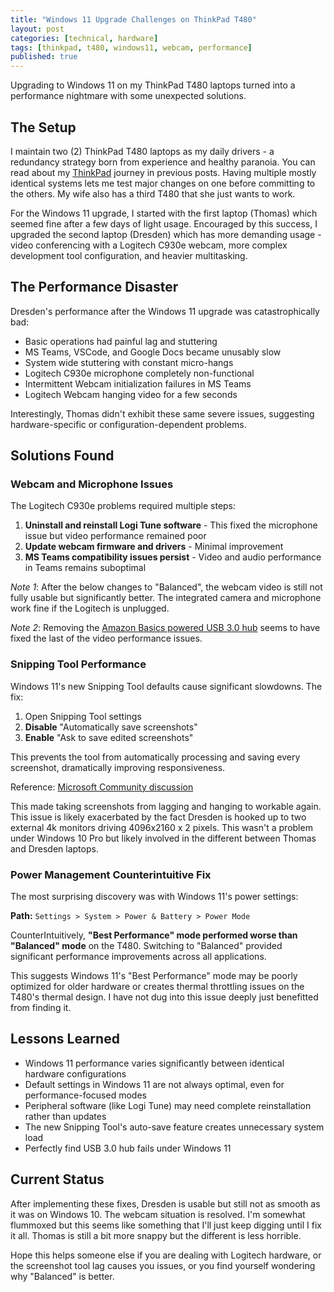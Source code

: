 ```yaml
---
title: "Windows 11 Upgrade Challenges on ThinkPad T480"
layout: post
categories: [technical, hardware]
tags: [thinkpad, t480, windows11, webcam, performance]
published: true
---
```


Upgrading to Windows 11 on my ThinkPad T480 laptops turned into a performance nightmare with some unexpected solutions.

<!-- excerpt-end -->

## The Setup

I maintain two (2) ThinkPad T480 laptops as my daily drivers - a redundancy strategy born from experience and healthy paranoia. You can read about my [ThinkPad](/tags/thinkpad/) journey in previous posts. Having multiple mostly identical systems lets me test major changes on one before committing to the others. My wife also has a third T480 that she just wants to work.

For the Windows 11 upgrade, I started with the first laptop (Thomas) which seemed fine after a few days of light usage. Encouraged by this success, I upgraded the second laptop (Dresden) which has more demanding usage - video conferencing with a Logitech C930e webcam, more complex development tool configuration, and heavier multitasking.

## The Performance Disaster

Dresden's performance after the Windows 11 upgrade was catastrophically bad:

- Basic operations had painful lag and stuttering
- MS Teams, VSCode, and Google Docs became unusably slow
- System wide stuttering with constant micro-hangs
- Logitech C930e microphone completely non-functional
- Intermittent Webcam initialization failures in MS Teams
- Logitech Webcam hanging video for a few seconds

Interestingly, Thomas didn't exhibit these same severe issues, suggesting hardware-specific or configuration-dependent problems.

## Solutions Found

### Webcam and Microphone Issues

The Logitech C930e problems required multiple steps:

1. **Uninstall and reinstall Logi Tune software** - This fixed the microphone issue but video performance remained poor
2. **Update webcam firmware and drivers** - Minimal improvement
3. **MS Teams compatibility issues persist** - Video and audio performance in Teams remains suboptimal

*Note 1*: After the below changes to "Balanced", the webcam video is still not fully usable but significantly better. The  integrated camera and microphone work fine if the Logitech is unplugged.

*Note 2*: Removing the [Amazon Basics powered USB 3.0 hub](https://www.amazon.com/dp/B00DQFGH80) seems to have fixed the last of the video performance issues.

### Snipping Tool Performance

Windows 11's new Snipping Tool defaults cause significant slowdowns. The fix:

1. Open Snipping Tool settings
2. **Disable** "Automatically save screenshots"
3. **Enable** "Ask to save edited screenshots"

This prevents the tool from automatically processing and saving every screenshot, dramatically improving responsiveness.

Reference: [Microsoft Community discussion](https://answers.microsoft.com/en-us/windows/forum/all/snipping-tool-slowness-after-upgrading-to-win-11/274bcb53-d4b4-44dc-8b10-137c678e5310)

This made taking screenshots from lagging and hanging to workable again. This issue is likely exacerbated by the fact Dresden is hooked up to two external 4k monitors driving 4096x2160 x 2 pixels. This wasn't a problem under Windows 10 Pro but likely involved in the different between Thomas and Dresden laptops.

### Power Management Counterintuitive Fix

The most surprising discovery was with Windows 11's power settings:

**Path:** `Settings > System > Power & Battery > Power Mode`

CounterIntuitively, **"Best Performance" mode performed worse than "Balanced" mode** on the T480. Switching to "Balanced" provided significant performance improvements across all applications.

This suggests Windows 11's "Best Performance" mode may be poorly optimized for older hardware or creates thermal throttling issues on the T480's thermal design. I have not dug into this issue deeply just benefitted from finding it.

## Lessons Learned

- Windows 11 performance varies significantly between identical hardware configurations
- Default settings in Windows 11 are not always optimal, even for performance-focused modes
- Peripheral software (like Logi Tune) may need complete reinstallation rather than updates
- The new Snipping Tool's auto-save feature creates unnecessary system load
- Perfectly find USB 3.0 hub fails under Windows 11

## Current Status

After implementing these fixes, Dresden is usable but still not as smooth as it was on Windows 10. The webcam situation is resolved. I'm somewhat flummoxed but this seems like something that I'll just keep digging until I fix it all. Thomas is still a bit more snappy but the different is less horrible.

Hope this helps someone else if you are dealing with Logitech hardware, or the screenshot tool lag causes you issues, or you find yourself wondering why "Balanced" is better.
